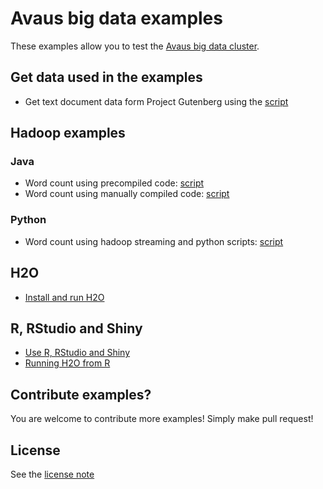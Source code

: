 Avaus big data examples
================

These examples allow you to test the [Avaus big data cluster](https://github.com/avaus/bigdata-cluster).

## Get data used in the examples

* Get text document data form Project Gutenberg using the [script](gutenberg_data/get_gutenberg_data.sh)

## Hadoop examples

### Java

* Word count using precompiled code: [script](java/java_hadoop_wordcount_precompiled.sh)
* Word count using manually compiled code: [script](java/java_hadoop_wordcount_manual.sh)

### Python

* Word count using hadoop streaming and python scripts: [script](python/python_hadoop-streaming_wordcount.sh)

## H2O

* [Install and run H2O](/h2o/)

## R, RStudio and Shiny

* [Use R, RStudio and Shiny](/R/)
* [Running H2O from R](/R/R_H2O.md)

## Contribute examples?

You are welcome to contribute more examples! Simply make pull request!

## License

See the [license note](LICENSE)